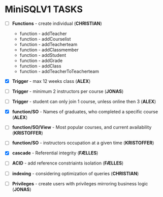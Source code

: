 # MiniSQLV1 TASKS

- [ ] **Functions** - create individual (**CHRISTIAN**)
	* function - addTeacher 
	* function - addCourselist
	* function - addTeacherteam
	* function - addClassmember
	* function - addStudent
	* function - addGrade
	* function - addClass
	* function - addTeacherToTeacherteam

- [x] **Trigger** - max 12 weeks class (**ALEX**)
- [ ] **Trigger** - minimum 2 instructors per course  (**JONAS**)
- [ ] **Trigger** - student can only join 1 course, unless online then 3 (**ALEX**)
- [x] **function/SO** - Names of graduates, who completed a specific course (**ALEX**)
- [ ] **function/SO/View** - Most popular courses, and current availability (**KRISTOFFER**)
- [ ] **function/SO** - instructors occupation at a given time (**KRISTOFFER**)

- [x] **cascade** - Referential integrity (**FÆLLES**)
- [ ] **ACID** - add reference constriaints isolation (**FÆLLES**)
- [ ] **indexing** - considering optimization of queries (**CHRISTIAN**)
- [ ] **Privileges** - create users with privileges mirroring business logic (**JONAS**)
